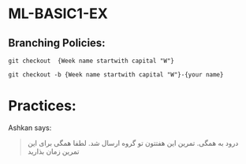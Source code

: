 # ML-BASIC1-EX
## Branching Policies:
`git checkout  {Week name startwith capital "W"}`

`git checkout -b {Week name startwith capital "W"}-{your name}`

# Practices:

Ashkan says: 

> درود به همگی‌. تمرین این هفتتون تو گروه ارسال شد. لطفا همگی برای این تمرین زمان بذارید

